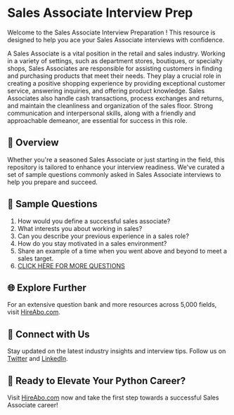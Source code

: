 # Sales Associate Interview Prep

Welcome to the Sales Associate Interview Preparation ! This resource is designed to help you ace your Sales Associate interviews with confidence.

A Sales Associate is a vital position in the retail and sales industry. Working in a variety of settings, such as department stores, boutiques, or specialty shops, Sales Associates are responsible for assisting customers in finding and purchasing products that meet their needs. They play a crucial role in creating a positive shopping experience by providing exceptional customer service, answering inquiries, and offering product knowledge. Sales Associates also handle cash transactions, process exchanges and returns, and maintain the cleanliness and organization of the sales floor. Strong communication and interpersonal skills, along with a friendly and approachable demeanor, are essential for success in this role.

## 🚀 Overview

Whether you're a seasoned Sales Associate or just starting in the field, this repository is tailored to enhance your interview readiness. We've curated a set of sample questions commonly asked in Sales Associate interviews to help you prepare and succeed.

## 📝 Sample Questions

1. How would you define a successful sales associate?
2. What interests you about working in sales?
3. Can you describe your previous experience in a sales role?
4. How do you stay motivated in a sales environment?
5. Share an example of a time when you went above and beyond to meet a sales target.
6. [CLICK HERE FOR MORE QUESTIONS](https://hireabo.com/job/22_1_0/Sales%20Associate)

## 🌐 Explore Further

For an extensive question bank and more resources across 5,000 fields, visit [HireAbo.com](https://www.hireabo.com).

## 📱 Connect with Us

Stay updated on the latest industry insights and interview tips. Follow us on [Twitter](https://twitter.com/hireabo) and [LinkedIn](https://www.linkedin.com/in/hire-abo-3609972a8/).

## 🚀 Ready to Elevate Your Python Career?

Visit [HireAbo.com](https://www.hireabo.com) now and take the first step towards a successful Sales Associate career!